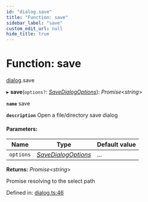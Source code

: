 ```yaml
---
id: "dialog.save"
title: "Function: save"
sidebar_label: "save"
custom_edit_url: null
hide_title: true
---
```


# Function: save

[dialog](../modules/dialog.md).save

▸ **save**(`options?`: [*SaveDialogOptions*](../types/dialog.savedialogoptions.md)): *Promise*<*string*\>

**`name`** save

**`description`** Open a file/directory save dialog

#### Parameters:

Name | Type | Default value |
------ | ------ | ------ |
`options` | [*SaveDialogOptions*](../types/dialog.savedialogoptions.md) | ... |

**Returns:** *Promise*<*string*\>

Promise resolving to the select path

Defined in: [dialog.ts:46](https://github.com/tauri-apps/tauri/blob/237b49b/cli/tauri.js/api-src/dialog.ts#L46)
